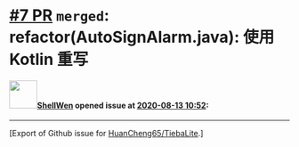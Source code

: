 # [\#7 PR](https://github.com/HuanCheng65/TiebaLite/pull/7) `merged`: refactor(AutoSignAlarm.java): 使用 Kotlin 重写

#### <img src="https://avatars.githubusercontent.com/u/38996248?u=a5fc859c8aa2f3de1e4248d6bedf389ca0bbe3ec&v=4" width="50">[ShellWen](https://github.com/ShellWen) opened issue at [2020-08-13 10:52](https://github.com/HuanCheng65/TiebaLite/pull/7):






-------------------------------------------------------------------------------



[Export of Github issue for [HuanCheng65/TiebaLite](https://github.com/HuanCheng65/TiebaLite).]
